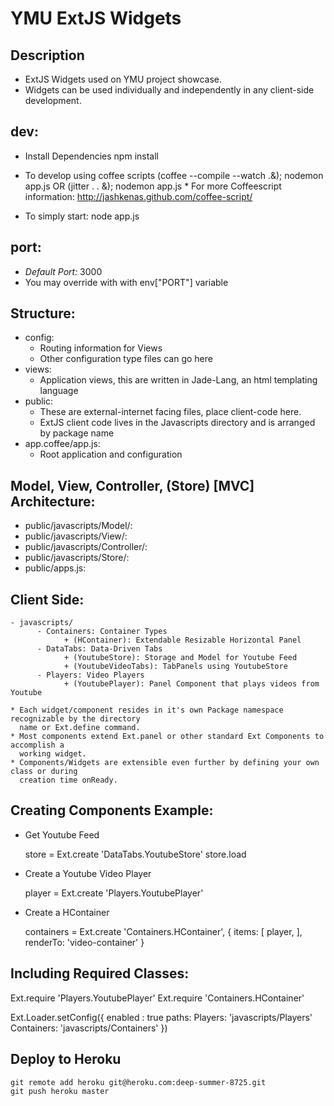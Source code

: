 # YMU ExtJS Widgets

## Description
* ExtJS Widgets used on YMU project showcase.
* Widgets can be used individually and independently in any client-side development.

## dev:
* Install Dependencies
        npm install

* To develop using coffee scripts
        (coffee --compile --watch .&); nodemon app.js
        OR
        (jitter . . &); nodemon app.js
        * For more Coffeescript information: http://jashkenas.github.com/coffee-script/

* To simply start:
        node app.js

## port: 
* *Default Port:* 3000
* You may override with with env["PORT"] variable

## Structure:
* config:
    * Routing information for Views
    * Other configuration type files can go here
* views:
    * Application views, this are written in Jade-Lang, an html templating language
* public:
    * These are external-internet facing files, place client-code here.
    * ExtJS client code lives in the Javascripts directory and is arranged by package name
* app.coffee/app.js: 
    * Root application and configuration

## Model, View, Controller, (Store) [MVC] Architecture:
* public/javascripts/Model/:
* public/javascripts/View/:
* public/javascripts/Controller/:
* public/javascripts/Store/:
* public/apps.js:

## Client Side:
    - javascripts/
          - Containers: Container Types 
                + (HContainer): Extendable Resizable Horizontal Panel
          - DataTabs: Data-Driven Tabs 
                + (YoutubeStore): Storage and Model for Youtube Feed
                + (YoutubeVideoTabs): TabPanels using YoutubeStore
          - Players: Video Players
                + (YoutubePlayer): Panel Component that plays videos from Youtube

    * Each widget/component resides in it's own Package namespace recognizable by the directory
      name or Ext.define command.
    * Most components extend Ext.panel or other standard Ext Components to accomplish a 
      working widget.
    * Components/Widgets are extensible even further by defining your own class or during 
      creation time onReady.

## Creating Components Example:
   * Get Youtube Feed
   
        store = Ext.create 'DataTabs.YoutubeStore' 
        store.load

   * Create a Youtube Video Player

        player = Ext.create 'Players.YoutubePlayer'

   * Create a HContainer

        containers = Ext.create 'Containers.HContainer',
        { 
            items: [
                player,
            ],
            renderTo: 'video-container' 
        }

        
## Including Required Classes:
   Ext.require 'Players.YoutubePlayer'
   Ext.require 'Containers.HContainer'

   Ext.Loader.setConfig({
           enabled : true
           paths: 
               Players: 'javascripts/Players'
               Containers: 'javascripts/Containers'
    })

## Deploy to Heroku
    git remote add heroku git@heroku.com:deep-summer-8725.git
    git push heroku master
